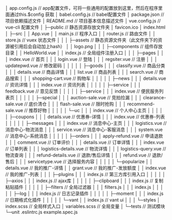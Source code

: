│  app.config.js  // app配置文件，可将一些通用的配置放到这里，然后在程序里面通过this.$config 获取
│  babel.config.js // babel配置文件
│  package.json // 项目依赖描述文件
│  README.md  // 项目基本信息描述文件
│  vue.config.js // vue-cli 配置文件
│
├─public // 静态资源存放文件夹
│      favicon.ico
│      index.html
│
├─src
│  │  App.vue
│  │  main.js  // 程序入口
│  │  router.js // 路由文件
│  │  store.js // vuex 状态文件
│  │
│  ├─assets  // 静态资源文件夹（此文件夹下的资源被引用后会自动加上hash）
│  │      logo.png
│  │
│  ├─components  // 组件存放目录
│  │      HelloWorld.vue
│  │      index.js // 全局组件注册入口
│  │
│  ├─pages
│  │  │  index.vue  // 首页
│  │  │  login.vue  // 登陆
│  │  │  regsiter.vue  // 注册
│  │  │  updatepwd.vue  // 修改密码
│  │  │
│  │  ├─goods
│  │  │      classify.vue  // 商品分类
│  │  │      details.vue // 商品详情
│  │  │      list.vue  // 商品列表
│  │  │      search.vue // 商品搜索
│  │  │      shopping-cart.vue // 购物车
│  │  │
│  │  ├─news
│  │  │      details.vue  // 资讯详情
│  │  │      index.vue // 资讯列表
│  │  │
│  │  ├─service
│  │  │      feedback.vue // 意见反馈
│  │  │
│  │  ├─service
│  │  │      index.vue // 便民服务列表页
│  │  │
│  │  ├─special
│  │  │      auction-sale.vue  // 竞拍捡漏
│  │  │      clearance-sale.vue // 底价清仓
│  │  │      flash-sale.vue // 限时抢购
│  │  │      recommend-sale.vue // 推荐好物
│  │  │
│  │  └─uc
│  │      │  index.vue // 个人中心主页
│  │      │
│  │      ├─coupons
│  │      │      details.vue // 优惠券-详情
│  │      │      index.vue // 优惠券-列表
│  │      │
│  │      ├─messages
│  │      │      index.vue // 消息中心-主页
│  │      │      logistics.vue // 消息中心-物流消息
│  │      │      service.vue // 消息中心-客服消息
│  │      │      system.vue // 消息中心-系统消息
│  │      │
│  │      ├─orders
│  │      │      apply-refund.vue // 申请退款
│  │      │      comment.vue // 订单评价
│  │      │      details.vue // 订单详情
│  │      │      index.vue // 订单列表
│  │      │      logistics-details.vue  // 物流详情
│  │      │      logistics-query.vue // 物流查询
│  │      │      refund-details.vue // 退款/售后详情
│  │      │      refund.vue // 退款/售后
│  │      │      servicetype.vue // 选择服务内容
│  │      │
│  │      └─popularize
│  │              details.vue // 我的推广-详情
│  │              grant.vue // 我的推广-发放额度
│  │              index.vue // 我的推广-列表
│  │
│  ├─plugins
│  │  │  index.js  // 第三方库引用入口
│  │  │
│  │  ├─axios
│  │  │      index.js // ajax库
│  │  │
│  │  ├─clipboard
│  │  │      index.js  // 复制粘贴插件
│  │  │
│  │  ├─filters // 全局过滤器
│  │  │      filters.js
│  │  │      index.js
│  │  │
│  │  ├─log
│  │  │      index.js  // 日志记录插件
│  │  │
│  │  ├─moment
│  │  │      index.js // 日期格式化插件
│  │  │
│  │  └─vant
│  │          index.js // vant ui
│  │
│  └─styles
│          index.scss // 全局样式入口
│          variables.scss // 全局变量
│
└─tests // 测试模块
    └─unit
            .eslintrc.js
            example.spec.js
